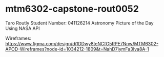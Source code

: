 # mtm6302-capstone-rout0052
Taro Routly
Student Number: 041126214
Astronomy Picture of the Day 
Using NASA API

Wireframes: https://www.figma.com/design/di1DDwy8teNCfG5RPE7Nnw/MTM6302-APOD-Wireframes?node-id=1034212-1809&t=NahD7iymFa3Iva8A-1

